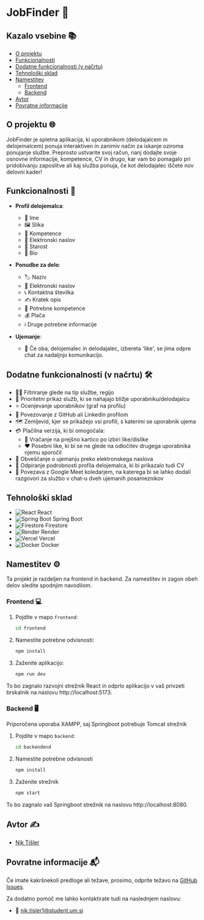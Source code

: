 # JobFinder 💼

## Kazalo vsebine 📚

- [O projektu](#o-projektu)
- [Funkcionalnosti](#funkcionalnosti)
- [Dodatne funkcionalnosti (v načrtu)](#dodatne-funkcionalnosti-v-načrtu)
- [Tehnološki sklad](#tehnoloski-sklad)
- [Namestitev](#namestitev)
  - [Frontend](#frontend)
  - [Backend](#backend)
- [Avtor](#avtor)
- [Povratne informacije](#povratne-informacije)

## O projektu 🌐

JobFinder je spletna aplikacija, ki uporabnikom (delodajalcem in delojemalcem) ponuja interaktiven in zanimiv način za iskanje oziroma ponujanje službe. Preprosto ustvarite svoj račun, nanj dodajte svoje osnovne informacije, kompetence, CV in drugo, kar vam bo pomagalo pri pridobivanju zaposlitve ali kaj služba ponuja, če kot delodajalec iščete nov delovni kader!

## Funkcionalnosti 🚀

- **Profil delojemalca**:
  - 👤 Ime
  - 🖼️ Slika
  - 📜 Kompetence
  - 📧 Elektronski naslov
  - 🎂 Starost
  - 📝 Bio

- **Ponudbe za delo**:
  - 🏷️ Naziv
  - 📧 Elektronski naslov
  - 📞 Kontaktna številka
  - ✍️ Kratek opis
  - 📜 Potrebne kompetence
  - 💰 Plača
  - ℹ️ Druge potrebne informacije

- **Ujemanje**: 
  - 💬 Če oba, delojemalec in delodajalec, izbereta 'like', se jima odpre chat za nadaljnjo komunikacijo.

## Dodatne funkcionalnosti (v načrtu) 🛠️

- 🕵️‍♂️ Filtriranje glede na tip službe, regijo
- 📍 Prioritetni prikaz služb, ki se nahajajo bližje uporabniku/delodajalcu
- ⭐ Ocenjevanje uporabnikov (graf na profilu)
- 🔗 Povezovanje z GitHub ali LinkedIn profilom
- 🗺️ Zemljevid, kjer se prikažejo vsi profili, s katerimi se uporabnik ujema
- 💳 Plačilna verzija, ki bi omogočala:
    - 🔄 Vračanje na prejšno kartico po izbiri like/dislike
    - ❤️ Posebni like, ki bi se ne glede na odločitev drugega uporabnika njemu sporočil
- 📧 Obveščanje o ujemanju preko elektronskega naslova
- 📄 Odpiranje podrobnosti profila delojemalca, ki bi prikazalo tudi CV
- 📅 Povezava z Google Meet koledarjem, na katerega bi se lahko dodali razgovori za službo v chat-u dveh ujemanih posameznikov

## Tehnološki sklad

- ![React]([https://path-to-your-react-logo.png](https://w7.pngwing.com/pngs/79/518/png-transparent-js-react-js-logo-react-react-native-logos-icon-thumbnail.png)) React
- ![Spring Boot]([https://path-to-your-springboot-logo.png](https://w7.pngwing.com/pngs/713/936/png-transparent-spring-framework-representational-state-transfer-java-api-for-restful-web-services-microservices-others-text-trademark-logo-thumbnail.png)) Spring Boot
- ![Firestore]([https://path-to-your-firestore-logo.png](https://e7.pngegg.com/pngimages/620/609/png-clipart-firebase-cloud-messaging-google-cloud-messaging-api-as-a-service-angle-rectangle.png)) Firestore
- ![Render]([https://path-to-your-render-logo.png](https://cdn.freelogovectors.net/wp-content/uploads/2022/10/render-logo-freelogovectors.net_.png)) Render
- ![Vercel]([https://path-to-your-vercel-logo.png](https://w7.pngwing.com/pngs/436/888/png-transparent-vercel-hd-logo-thumbnail.png)) Vercel
- ![Docker]([https://path-to-your-docker-logo.png](https://w7.pngwing.com/pngs/219/411/png-transparent-docker-logo-kubernetes-microservices-cloud-computing-dockers-logo-text-logo-cloud-computing-thumbnail.png)) Docker

## Namestitev ⚙️

Ta projekt je razdeljen na frontend in backend. Za namestitev in zagon obeh delov sledite spodnjim navodilom.

### Frontend 💻

1. Pojdite v mapo `frontend`:
   ```sh
   cd frontend

2. Namestite potrebne odvisnosti:
    ```sh
    npm install

3. Zaženite aplikacijo:
    ```sh
    npm run dev

To bo zagnalo razvojni strežnik React in odprlo aplikacijo v vaš privzeti brskalnik na naslovu http://localhost:5173.

### Backend 🖥️

Priporočena uporaba XAMPP, saj Springboot potrebuje Tomcat strežnik

1. Pojdite v mapo `backend`:
   ```sh
   cd backendend

2. Namestite potrebne odvisnosti
    ```sh
    npm install

3. Zaženite strežnik
    ```sh
    npm start

To bo zagnalo vaš Springboot strežnik na naslovu http://localhost:8080.

## Avtor ✍️

- [Nik Tišler](https://github.com/FallenBanana200)

## Povratne informacije 📬

Če imate kakršnekoli predloge ali težave, prosimo, odprite težavo na [GitHub Issues](https://github.com/FallenBanana200/JobFinder/issues).

Za dodatno pomoč me lahko kontaktirate tudi na naslednjem naslovu:

- 📧 [nik.tisler1@student.um.si](mailto:nik.tisler@student.um.si)

